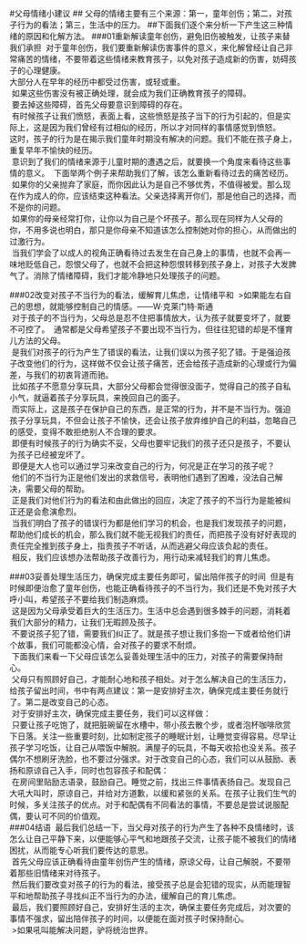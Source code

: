 #父母情绪小建议
##&nbsp;父母的情绪主要有三个来源：第一，童年创伤；第二，对孩子行为的看法；第三，生活中的压力。
##下面我们逐个来分析一下产生这三种情绪的原因和化解方法。
###01重新解读童年创伤，避免旧伤被触发，让孩子来替我们承担
&nbsp;对于童年创伤，我们要重新解读伤害事件的意义，来化解曾经让自己非常痛苦的情绪，不要带着这些情绪来教育孩子，以免对孩子造成新的伤害，妨碍孩子的心理健康。  
大部分人在早年的经历中都受过伤害，或轻或重。  
&nbsp;如果这些伤害没有被正确处理，就会成为我们正确教育孩子的障碍。  
&nbsp;要去掉这些障碍，首先父母要意识到障碍的存在。  
&nbsp;有时候孩子让我们愤怒，表面上看，这些愤怒是孩子当下的行为引起的，但是实际上，这是因为我们曾经有过相似的经历，所以才对同样的事情感觉到愤怒。  
这时，孩子的行为是在揭示我们童年时期没有解决的问题。我们不能在孩子身上，重复早年不愉快的经历。  
&nbsp;意识到了我们的情绪来源于儿童时期的遭遇之后，就要换一个角度来看待这些事情的意义。
&nbsp;下面举两个例子来帮助我们了解，该怎么重新看待过去的痛苦经历。  
&nbsp;如果你的父亲抛弃了家庭，而你因此认为是自己不够优秀，不值得被爱。那么现在作为成人的你，应该结束这种看法。父亲选择离开你们，那是他自己的选择，而不是你的问题。  
&nbsp;如果你的母亲经常打你，让你以为自己是个坏孩子。那么现在同样为人父母的你，不用多说也明白，那只是你母亲不知道该怎么控制她对你的担心，从而做出的过激行为。  
&nbsp;当我们学会了以成人的视角正确看待过去发生在自己身上的事情，也就不会再一味地贬低自己，怨恨父母了，也就不会把这种怨恨转移到孩子身上，对孩子大发脾气了。消除了情绪障碍，我们才能冷静地只处理孩子的问题。  

###02改变对孩子不当行为的看法，缓解育儿焦虑，让情绪平和
&nbsp;>如果能左右自己的思想，就能够控制自己的情感。——W·克莱门特·斯通  
&nbsp;对于孩子的不当行为，父母总是忍不住把事情放大，认为孩子就要变坏了，就要不可控了。
&nbsp;通常都是父母希望孩子不要出现不当行为，但往往犯错的却是不懂育儿方法的父母。  
&nbsp;是我们对孩子的行为产生了错误的看法，让我们误以为孩子犯了错。于是强迫孩子改变他们的行为，这样做不仅会让孩子痛苦，还会给孩子造成新的心理或行为偏差，与我们的初衷背道而驰。  
&nbsp;比如孩子不愿意分享玩具，大部分父母都会觉得很没面子，觉得自己的孩子自私小气，就逼着孩子分享玩具，来挽回自己的面子。  
&nbsp;而实际上，这是孩子在保护自己的东西，是正常的行为，并不是不当行为。强迫孩子分享玩具，不但会让孩子不愉快，还会让孩子放弃维护自己的利益，忽略自己的感受，变得不敢拒绝别人不合理的要求。  
&nbsp;即便有时候孩子的行为确实不妥，父母也要牢记我们的孩子还只是孩子，不要认为孩子已经被宠坏了。  
&nbsp;即便是大人也可以通过学习来改变自己的行为，何况是正在学习的孩子呢？  
&nbsp;他们的不当行为正是他们发出的求救信号，表明他们遇到了困难，没法自己解决，需要父母的帮助。  
&nbsp;正是我们对他们行为的看法和由此做出的回应，决定了孩子的不当行为是能被纠正还是会愈演愈烈。  
&nbsp;当我们明白了孩子的错误行为都是他们学习的机会，也是我们发现孩子的问题，帮助他们成长的机会，那么我们就不能无视我们的责任，而把孩子没有好好表现的责任完全推到孩子身上，指责孩子不听话，从而逃避父母应该负起的责任。  
&nbsp;相反，我们应该想办法帮助孩子改善行为，用行动来减轻我们的育儿焦虑。  

###03妥善处理生活压力，确保完成主要任务即可，留出陪伴孩子的时间
&nbsp;但是有时候即便治愈了童年创伤，也能正确看待孩子的不当行为，我们还是不免对孩子大呼小叫，希望孩子不要给我们制造麻烦。  
&nbsp;这是因为父母承受着巨大的生活压力。生活中总会遇到很多棘手的问题，消耗着我们大部分的精力，让我们无暇顾及孩子。  
&nbsp;不要说孩子犯了错，需要我们纠正了。就是孩子想让我们多抱一下或者给他们讲个故事，我们可能都没心情，会对孩子的要求不耐烦。  
&nbsp;下面我们来看一下父母应该怎么妥善处理生活中的压力，对孩子的需要保持耐心。  
&nbsp;父母只有照顾好自己，才能耐心地和孩子相处。对于怎么解决自己的生活压力，给孩子留出时间，书中有两点建议：第一是安排好主次，确保完成主要任务就行了。第二是改变自己的心态。  
&nbsp;对于安排好主次，确保完成主要任务，我们可以这样做：  
&nbsp;只要让孩子吃饱了，就把脏碗留在水槽中，带小孩去散个步，或者泡杯咖啡欣赏下日落。关注一些重要时刻，比如制定孩子的睡眠计划，让睡觉变得容易。尽早让孩子学习吃饭，让自己从喂饭中解脱。满屋子的玩具，不每天收拾也没关系。孩子偶尔不想刷牙洗脸，也不要过分强求。对于改变自己的心态，我们可以从鼓励、表扬和原谅自己入手，同时也包容孩子和配偶：  
&nbsp;在房间里贴励志语录，鼓励自己。睡觉之前，找出三件事情表扬自己。发现自己大吼大叫时，原谅自己，并给对方道歉，以缓和紧张的关系。在孩子让我们生气的时候，多关注孩子的优点。对于和配偶有不同看法的事情，不要总是尝试说服配偶，要认可不同的价值观。  
###04结语
&nbsp;最后我们总结一下，当父母对孩子的行为产生了各种不良情绪时，该怎么让自己平静下来，以便能够心平气和地跟孩子交流，让孩子能不被我们的情绪困扰，从而能专心听我们要传达的意思。  
&nbsp;首先父母应该正确看待由童年创伤产生的情绪，原谅父母，让自己解脱，不要带着那些旧情绪来对待孩子。  
&nbsp;然后我们要改变对孩子的行为的看法，接受孩子总是会犯错的现实，从而能理智平和地帮助孩子寻找纠正不当行为的办法，缓解自己的育儿焦虑。  
&nbsp;最后，我们要照顾好自己，安排好生活的主次，确保主要任务完成后，对次要的事情不强求，留出陪伴孩子的时间，以便能在面对孩子时保持耐心。  
&nbsp;>如果吼叫能解决问题，驴将统治世界。
